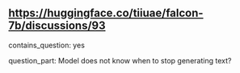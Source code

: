 ## https://huggingface.co/tiiuae/falcon-7b/discussions/93

contains_question: yes

question_part: Model does not know when to stop generating text?